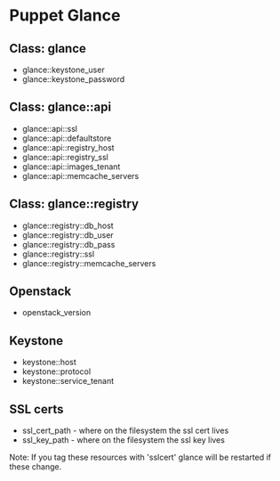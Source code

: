 Puppet Glance
=============

Class: glance
-------------
 * glance::keystone_user
 * glance::keystone_password

Class: glance::api
------------------
 * glance::api::ssl
 * glance::api::defaultstore
 * glance::api::registry_host
 * glance::api::registry_ssl
 * glance::api::images_tenant
 * glance::api::memcache_servers

Class: glance::registry
-----------------------
 * glance::registry::db_host
 * glance::registry::db_user
 * glance::registry::db_pass
 * glance::registry::ssl
 * glance::registry::memcache_servers

Openstack
---------
 * openstack_version

Keystone
--------
 * keystone::host
 * keystone::protocol
 * keystone::service_tenant

SSL certs
---------

 * ssl_cert_path - where on the filesystem the ssl cert lives
 * ssl_key_path  - where on the filesystem the ssl key lives

Note: If you tag these resources with 'sslcert' glance will be restarted if these change.

